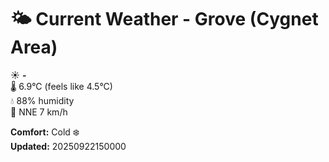 # 🌤️ Current Weather - Grove (Cygnet Area)

☀️ **-**  
🌡️ 6.9°C (feels like 4.5°C)  
💧 88% humidity  
💨 NNE 7 km/h  

**Comfort:** Cold ❄️  
**Updated:** 20250922150000
